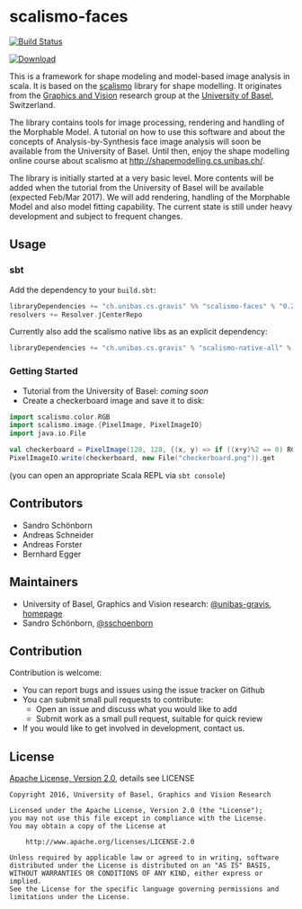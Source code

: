 scalismo-faces
==============

[![Build Status](https://travis-ci.org/unibas-gravis/scalismo-faces.svg?branch=master)](https://travis-ci.org/unibas-gravis/scalismo-faces)

[![Download](https://api.bintray.com/packages/unibas-gravis/maven/scalismo-faces/images/download.svg) ](https://bintray.com/unibas-gravis/maven/scalismo-faces/_latestVersion)
 
This is a framework for shape modeling and model-based image analysis in scala.
It is based on the [scalismo](https://github.com/unibas-gravis/scalismo)
library for shape modelling. It originates from the [Graphics
and Vision](http://gravis.cs.unibas.ch) research group at the [University of
Basel](http://www.unibas.ch), Switzerland.

The library contains tools for image processing, rendering and handling of the Morphable Model. A tutorial on how to use this software and about the concepts of Analysis-by-Synthesis face image analysis will soon be available from the University of Basel. Until then, enjoy the shape modelling online course about scalismo at http://shapemodelling.cs.unibas.ch/.

The library is initially started at a very basic level. More contents will be added when the tutorial from the University of Basel will be available (expected Feb/Mar 2017). We will add rendering, handling of the Morphable Model and also model fitting capability. The current state is still under heavy development and subject to frequent changes.

Usage
-----

### sbt

Add the dependency to your `build.sbt`:

```scala
libraryDependencies += "ch.unibas.cs.gravis" %% "scalismo-faces" % "0.2.2"
resolvers += Resolver.jCenterRepo
```

Currently also add the scalismo native libs as an explicit dependency:

```scala
libraryDependencies += "ch.unibas.cs.gravis" % "scalismo-native-all" % "3.0.0"
```

### Getting Started

- Tutorial from the University of Basel: *coming soon*
- Create a checkerboard image and save it to disk:

```scala
import scalismo.color.RGB
import scalismo.image.{PixelImage, PixelImageIO}
import java.io.File

val checkerboard = PixelImage(128, 128, {(x, y) => if ((x+y)%2 == 0) RGB.White else RGB.Black})
PixelImageIO.write(checkerboard, new File("checkerboard.png")).get
```
(you can open an appropriate Scala REPL via `sbt console`)


Contributors
------------

- Sandro Schönborn
- Andreas Schneider
- Andreas Forster
- Bernhard Egger

Maintainers
-----------

- University of Basel, Graphics and Vision research: [@unibas-gravis](https://github.com/unibas-gravis), [homepage](http://gravis.cs.unibas.ch)
- Sandro Schönborn, [@sschoenborn](https://github.com/sschoenborn)

Contribution
------------

Contribution is welcome:

- You can report bugs and issues using the issue tracker on Github
- You can submit small pull requests to contribute:
    - Open an issue and discuss what you would like to add
    - Submit work as a small pull request, suitable for quick review
- If you would like to get involved in development, contact us.

License
-------

[Apache License, Version 2.0](https://www.apache.org/licenses/LICENSE-2.0), details see LICENSE

    Copyright 2016, University of Basel, Graphics and Vision Research

    Licensed under the Apache License, Version 2.0 (the "License");
    you may not use this file except in compliance with the License.
    You may obtain a copy of the License at

        http://www.apache.org/licenses/LICENSE-2.0

    Unless required by applicable law or agreed to in writing, software
    distributed under the License is distributed on an "AS IS" BASIS,
    WITHOUT WARRANTIES OR CONDITIONS OF ANY KIND, either express or implied.
    See the License for the specific language governing permissions and
    limitations under the License.
